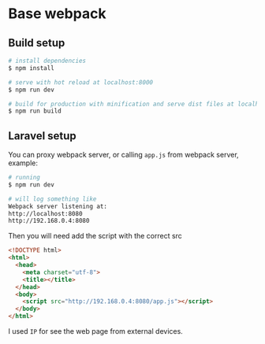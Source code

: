 # Base webpack

## Build setup

``` bash
# install dependencies
$ npm install

# serve with hot reload at localhost:8000
$ npm run dev

# build for production with minification and serve dist files at localhost:8080
$ npm run build
```

## Laravel setup

You can proxy webpack server, or calling `app.js` from webpack server, example:

```sh
# running
$ npm run dev

# will log something like
Webpack server listening at:
http://localhost:8080
http://192.168.0.4:8080
```

Then you will need add the script with the correct src

```html
<!DOCTYPE html>
<html>
  <head>
    <meta charset="utf-8">
    <title></title>
  </head>
  <body>
    <script src="http://192.168.0.4:8080/app.js"></script>
  </body>
</html>
```

I used `IP` for see the web page from external devices.
